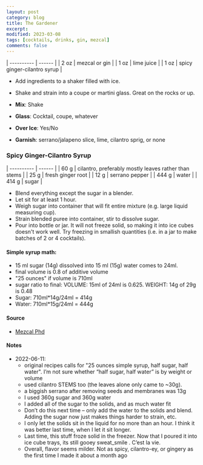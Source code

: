 ```yaml
---
layout: post
category: blog
title: The Gardener
excerpt:
modified: 2023-03-08
tags: [cocktails, drinks, gin, mezcal]
comments: false
---
```


| ---------- | ------ |
| 2 oz | mezcal or gin |
| 1 oz | lime juice |
| 1 oz | spicy ginger-cilantro syrup |

- Add ingredients to a shaker filled with ice.
- Shake and strain into a coupe or martini glass. Great on the rocks or up.

- **Mix**: Shake
- **Glass**: Cocktail, coupe, whatever
- **Over Ice**: Yes/No
- **Garnish**: serrano/jalapeno slice, lime, cilantro sprig, or none


### Spicy Ginger-Cilantro Syrup

| ---------- | ------ |
| 60 g | cilantro, preferably mostly leaves rather than stems |
| 25 g | fresh ginger root |
| 12 g | serrano pepper |
| 444 g | water |
| 414 g | sugar |

- Blend everything except the sugar in a blender.
- Let sit for at least 1 hour.
- Weigh sugar into container that will fit entire mixture (e.g. large liquid measuring cup).
- Strain blended puree into container, stir to dissolve sugar.
- Pour into bottle or jar. It will not freeze solid, so making it into ice cubes doesn't work well. Try freezing in smallish quantities (i.e. in a jar to make batches of 2 or 4 cocktails).

#### Simple syrup math:
- 15 ml sugar (14g) dissolved into 15 ml (15g) water comes to 24ml.
- final volume is 0.8 of additive volume
- "25 ounces" if volume is 710ml
- sugar ratio to final: VOLUME: 15ml of 24ml is 0.625. WEIGHT: 14g of 29g is 0.48
- Sugar: 710ml*14g/24ml = 414g
- Water: 710ml*15g/24ml = 444g

#### Source
- [Mezcal Phd](https://mezcalphd.com/2018/10/one-killer-mezcal-cocktail-the-gardener/)

#### Notes
- 2022-06-11:
    - original recipes calls for "25 ounces simple syrup, half sugar, half water". I’m not sure whether “half sugar, half water” is by weight or volume
    - used cilantro STEMS too (the leaves alone only came to ~30g).
    - a biggish serrano after removing seeds and membranes was 13g
    - I used 360g sugar and 360g water
    - I added all of the sugar to the solids, and as much water fit
    - Don’t do this next time – only add the water to the solids and blend. Adding the sugar now just makes things harder to strain, etc.
    - I only let the solids sit in the liquid for no more than an hour. I think it was better last time, when I let it sit longer.
    - Last time, this stuff froze solid in the freezer. Now that I poured it into ice cube trays, its still gooey sweat_smile . C’est la vie.
    - Overall, flavor seems milder. Not as spicy, cilantro-ey, or gingery as the first time I made it about a month ago
